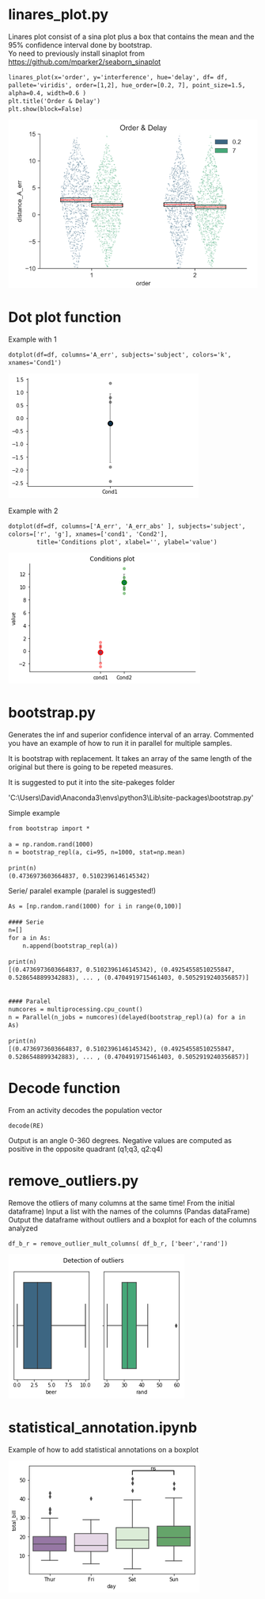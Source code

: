 
# linares_plot.py  

Linares plot consist of a sina plot plus a box that contains the mean and the 95% confidence interval done by bootstrap.  
Yo need to previously install sinaplot from https://github.com/mparker2/seaborn_sinaplot  
```
linares_plot(x='order', y='interference', hue='delay', df= df, pallete='viridis', order=[1,2], hue_order=[0.2, 7], point_size=1.5,  alpha=0.4, width=0.6 )  
plt.title('Order & Delay')
plt.show(block=False)
```
![](https://github.com/davidbestue/funciones/blob/master/imgs/linares_plot.png)



# Dot plot function

Example with 1

```
dotplot(df=df, columns='A_err', subjects='subject', colors='k', xnames='Cond1')
```

![](https://github.com/davidbestue/funciones/blob/master/imgs/download%20(1).png)





Example with 2

```
dotplot(df=df, columns=['A_err', 'A_err_abs' ], subjects='subject', colors=['r', 'g'], xnames=['cond1', 'Cond2'],
        title='Conditions plot', xlabel='', ylabel='value')
```


![](https://raw.githubusercontent.com/davidbestue/funciones/master/imgs/download.png)


# bootstrap.py

Generates the inf and superior confidence interval of an array. 
Commented you have an example of how to run it in parallel for multiple samples.

It is bootstrap with replacement. It takes an array of the same length of the original but there is going to be repeted measures.

It is suggested to put it into the site-pakeges folder

'C:\Users\David\Anaconda3\envs\python3\Lib\site-packages\bootstrap.py'


Simple example
```
from bootstrap import *

a = np.random.rand(1000)
n = bootstrap_repl(a, ci=95, n=1000, stat=np.mean)

print(n)
(0.4736973603664837, 0.5102396146145342)
```


Serie/ paralel example (paralel is suggested!)
```
As = [np.random.rand(1000) for i in range(0,100)]

#### Serie
n=[]
for a in As:
    n.append(bootstrap_repl(a))

print(n)
[(0.4736973603664837, 0.5102396146145342), (0.49254558510255847, 0.5286548899342883), ... , (0.4704919715461403, 0.5052919240356857)]


#### Paralel
numcores = multiprocessing.cpu_count()
n = Parallel(n_jobs = numcores)(delayed(bootstrap_repl)(a) for a in As)

print(n)
[(0.4736973603664837, 0.5102396146145342), (0.49254558510255847, 0.5286548899342883), ... , (0.4704919715461403, 0.5052919240356857)]
```

# Decode function

From an activity decodes the population vector

```
decode(RE)
```

Output is an angle 0-360 degrees. Negative values are computed as positive in the opposite quadrant (q1;q3, q2:q4)


# remove_outliers.py

Remove the otliers of many columns at the same time! From the initial dataframe)
Input a list with the names of the columns (Pandas dataFrame)
Output the dataframe without outliers and a boxplot for each of the columns analyzed


```
df_b_r = remove_outlier_mult_columns( df_b_r, ['beer','rand'])
```

![](https://github.com/davidbestue/funciones/blob/master/imgs/img_outliers.png)  


# statistical_annotation.ipynb  

Example of how to add statistical annotations on a boxplot

![](https://github.com/davidbestue/funciones/blob/master/imgs/stat_anot.png)    







